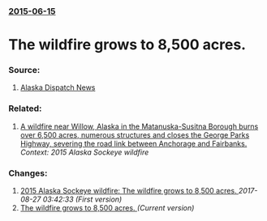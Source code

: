 ### [2015-06-15](/news/2015/06/15/index.md)

#  The wildfire grows to 8,500 acres. 




### Source:

1. [Alaska Dispatch News](http://www.adn.com/article/20150615/unpredictable-alaska-wildfire-keeps-firefighters-guessing-disaster-declared)

### Related:

1. [A wildfire near Willow, Alaska in the Matanuska-Susitna Borough burns over 6,500 acres, numerous structures and closes the George Parks Highway, severing the road link between Anchorage and Fairbanks.](/news/2015/06/14/a-wildfire-near-willow-alaska-in-the-matanuska-susitna-borough-burns-over-6-500-acres-numerous-structures-and-closes-the-george-parks-high.md) _Context: 2015 Alaska Sockeye wildfire_

### Changes:

1. [2015 Alaska Sockeye wildfire: The wildfire grows to 8,500 acres. ](/news/2015/06/15/2015-alaska-sockeye-wildfire-the-wildfire-grows-to-8-500-acres.md) _2017-08-27 03:42:33 (First version)_
1. [ The wildfire grows to 8,500 acres. ](/news/2015/06/15/the-wildfire-grows-to-8-500-acres.md) _(Current version)_
